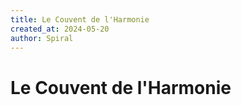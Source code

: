 ```yaml
---
title: Le Couvent de l'Harmonie
created_at: 2024-05-20
author: Spiral
---
```

# Le Couvent de l'Harmonie
